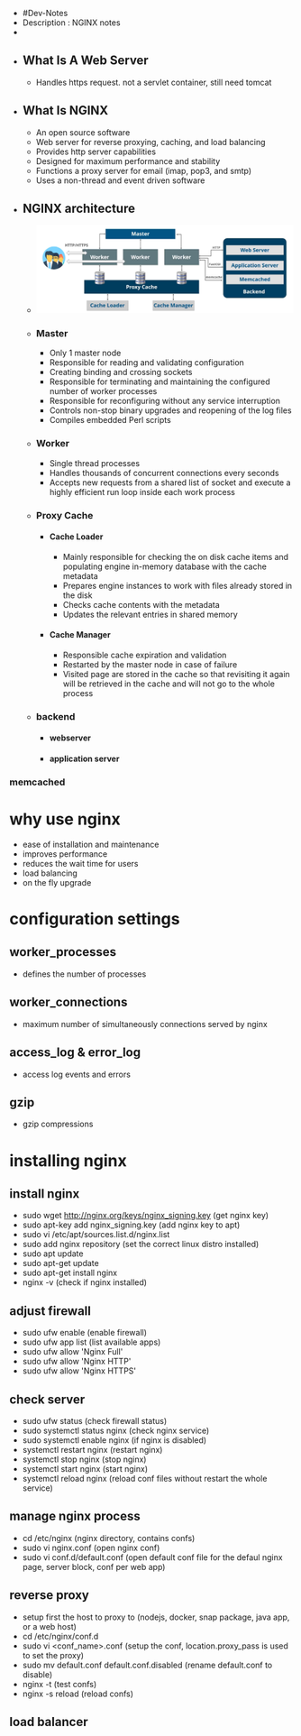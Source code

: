 - #Dev-Notes
- Description : NGINX notes
-
- ## What Is A Web Server
	- Handles https request. not a servlet container, still need tomcat
- ## What Is NGINX
	- An open source software
	- Web server for reverse proxying, caching, and load balancing
	- Provides http server capabilities
	- Designed for maximum performance and stability
	- Functions a proxy server for email (imap, pop3, and smtp)
	- Uses a non-thread and event driven software
- ## NGINX architecture
	- ![nxginx arch.png](../assets/nxginx_arch_1642342899902_0.png)
	- ### Master
		- Only 1 master node
		- Responsible for reading and validating configuration
		- Creating binding and crossing sockets
		- Responsible for terminating and maintaining the configured number of worker processes
		- Responsible for reconfiguring without any service interruption
		- Controls non-stop binary upgrades and reopening of the log files
		- Compiles embedded Perl scripts
	- ### Worker
		- Single thread processes
		- Handles thousands of concurrent connections every seconds
		- Accepts new requests from a shared list of socket and execute a highly efficient run loop inside each work process
	- ### Proxy Cache
		- #### Cache Loader
			- Mainly responsible for checking the on disk cache items and populating engine in-memory database with the cache metadata
			- Prepares engine instances to work  with files already stored in the disk
			- Checks cache contents with the metadata
			- Updates the relevant entries in shared memory
		- #### Cache Manager
			- Responsible cache expiration and validation
			- Restarted by the master node in case of failure
			- Visited page are stored in the cache so that revisiting it again will be retrieved in the cache and will not go to the whole process
	- ### backend
		- #### webserver
		- #### application server
### memcached
# why use nginx
- ease of installation and maintenance
- improves performance
- reduces the wait time for users
- load balancing
- on the  fly upgrade
# configuration settings
## worker_processes
- defines the number of processes
## worker_connections
- maximum number of simultaneously connections served by nginx
## access_log & error_log
- access log events and errors
## gzip
- gzip compressions
# installing nginx
## install nginx
- sudo wget http://nginx.org/keys/nginx_signing.key (get nginx key)
- sudo apt-key add nginx_signing.key (add nginx key to apt)
- sudo vi /etc/apt/sources.list.d/nginx.list
- sudo add nginx repository (set the correct linux distro installed)
- sudo apt update
- sudo apt-get update
- sudo apt-get install nginx
- nginx -v (check if nginx installed)
## adjust firewall
- sudo ufw enable (enable firewall)
- sudo ufw app list (list available apps)
- sudo ufw allow 'Nginx Full'
- sudo ufw allow 'Nginx HTTP'
- sudo ufw allow 'Nginx HTTPS'
## check server
- sudo ufw status (check firewall status)
- sudo systemctl status nginx (check nginx service)
- sudo systemctl enable nginx (if nginx is disabled)
- systemctl restart nginx (restart nginx)
- systemctl stop nginx (stop nginx)
- systemctl start nginx (start nginx)
- systemctl reload nginx (reload conf files without restart the whole service)
## manage nginx process
- cd /etc/nginx (nginx directory, contains confs)
- sudo vi nginx.conf (open nginx conf)
- sudo vi conf.d/default.conf (open default conf file for the defaul nginx page, server block, conf per web app)
## reverse proxy
- setup first the host to proxy to (nodejs, docker, snap package, java app, or a web host)
- cd /etc/nginx/conf.d
- sudo vi <conf_name>.conf (setup the conf, location.proxy_pass is used to set the proxy)
- sudo mv default.conf default.conf.disabled (rename default.conf to disable)
- nginx -t (test confs)
- nginx -s reload (reload confs)
## load balancer